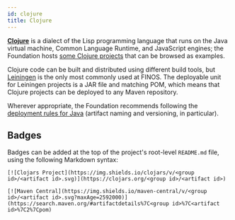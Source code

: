 ```yaml
---
id: clojure
title: Clojure
---
```


[**Clojure**](https://clojure.org/) is a dialect of the Lisp programming language that runs on the Java virtual machine, Common Language Runtime, and JavaScript engines; the Foundation hosts [some Clojure projects](https://github.com/finos?q=&type=&language=clojure) that can be browsed as examples.

Clojure code can be built and distributed using different build tools, but [Leiningen](https://leiningen.org/) is the only most commonly used at FINOS.  The deployable unit for Leiningen projects is a JAR file and matching POM, which means that Clojure projects can be deployed to any Maven repository.

Wherever appropriate, the Foundation recommends following the [deployment rules for Java](java) (artifact naming and versioning, in particular).

## Badges
Badges can be added at the top of the project's root-level `README.md` file, using the following Markdown syntax:

```
[![Clojars Project](https://img.shields.io/clojars/v/<group id>/<artifact id>.svg)](https://clojars.org/<group id>/<artifact id>)
```

```
[![Maven Central](https://img.shields.io/maven-central/v/<group id>/<artifact id>.svg?maxAge=2592000)](https://search.maven.org/#artifactdetails%7C<group id>%7C<artifact id>%7C2%7Cpom)
```
